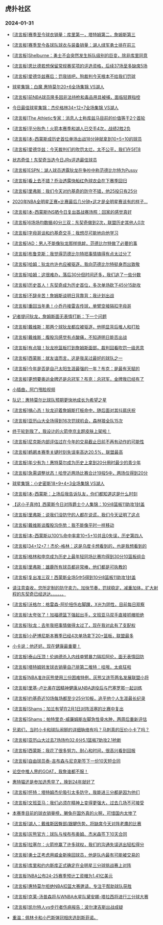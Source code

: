 ## 虎扑社区 
### 2024-01-31

+ [[流言板]赛季至今球衣销量：库里第一，塔特姆第二，詹姆斯第三](https://bbs.hupu.com/624538974.html)

+ [[流言板]赛季至今各球队球衣与装备销量：湖人绿军勇士排在前三](https://bbs.hupu.com/624539208.html)

+ [[流言板]Shelburne：勇士不会突然发生拆队级别的巨变，除非库里同意](https://bbs.hupu.com/624539230.html)

+ [[流言板]恩比德若想保留常规赛奖项的评选资格，后续37场至多缺席5场](https://bbs.hupu.com/624538682.html)

+ [[流言板]爱德华兹赛后：罚我钱吧，狗裁判今天根本不给我们罚球](https://bbs.hupu.com/624529849.html)

+ [球星集锦：白魔 惠特莫尔20+6全场集锦 VS湖人](https://bbs.hupu.com/624530228.html)

+ [[流言板]前NBA球员隆多因非法持枪和毒品用具被捕，面临轻罪指控](https://bbs.hupu.com/624532182.html)

+ [今日最佳球星集锦：杰伦格林34+12+7全场集锦 VS湖人](https://bbs.hupu.com/624530418.html)

+ [[流言板]The Athletic专家：消息人士称库兹马目前的价值等于2个首轮](https://bbs.hupu.com/624538985.html)

+ [[流言板]平分秋色！火箭本赛季和湖人已交手4次，战绩2胜2负](https://bbs.hupu.com/624536002.html)

+ [[流言板]本-西蒙斯成历史首位单场出战18分钟就拿到10+5+10的球员](https://bbs.hupu.com/624539395.html)

+ [[流言板]爱德华兹：今天裁判们的吹罚太烂，太不公平，我们在5打8](https://bbs.hupu.com/624533288.html)

+ [状态奇佳！东契奇当选今日JRs评选最佳球员](https://bbs.hupu.com/624535560.html)

+ [[流言板]ESPN：湖人球员透露狄龙在争吵中称范德比尔特为Pussy](https://bbs.hupu.com/624532876.html)

+ [[流言板]看上去不错？乔治透露快船红色球衣会在下赛季回归](https://bbs.hupu.com/624532648.html)

+ [[流言板]里弗斯：我们今天对约基奇的防守不错，他25投只有25分](https://bbs.hupu.com/624535775.html)

+ [2020年NBA全明星正赛•比赛最后几分钟•这才是全明星赛该有的样子…](https://bbs.hupu.com/624533748.html)

+ [[流言板]本-西蒙斯INS晒今日复出首战赛场照：回家的感觉真好](https://bbs.hupu.com/624539399.html)

+ [[流言板]6场场均数据40分三双：东契奇做到2次，联盟历史其他人0次](https://bbs.hupu.com/624539493.html)

+ [[流言板]字母哥谈和约基奇交手：我想尽可能地向他学习](https://bbs.hupu.com/624535452.html)

+ [[流言板]AD：男人不能像狄龙那样挑衅，范德比尔特做了必要的事](https://bbs.hupu.com/624533319.html)

+ [[流言板]布鲁克斯：我觉得范德比尔特把事情搞得有点太过分了](https://bbs.hupu.com/624533044.html)

+ [[流言板]哈姆：狄龙也许也应被驱逐，我向范德比尔特挺身而出致敬](https://bbs.hupu.com/624534756.html)

+ [[流言板]哈姆：这很难办，落后30分但时间还多，我们追了一些分数](https://bbs.hupu.com/624535297.html)

+ [[流言板]历史首人！东契奇成为历史首位，多次单场砍下45分15助攻](https://bbs.hupu.com/624531434.html)

+ [[流言板]不辞辛苦！詹姆斯谈明日背靠背：我计划出战](https://bbs.hupu.com/624531314.html)

+ [[流言板]重回当年勇！小乔丹接雷吉传球，单臂空接隔扣字母哥](https://bbs.hupu.com/624530307.html)

+ [记者提问狄龙，詹姆斯面无表情打断：下一个问题](https://bbs.hupu.com/624531012.html)

+ [[流言板]戴维斯：那两个球狄龙都应被驱逐，他明显背后推人和打脸](https://bbs.hupu.com/624534000.html)

+ [[流言板]戴维斯：腹股沟感觉有点酸痛，不知道明日能否出战](https://bbs.hupu.com/624534024.html)

+ [[流言板]有点狠！狄龙抢篮板打到詹姆斯面部，裁判回看吹罚一级恶意](https://bbs.hupu.com/624528624.html)

+ [[流言板]西蒙斯：就友谊而言，这是我呆过最好的球队之一](https://bbs.hupu.com/624531407.html)

+ [[流言板]今年是否是自己太阳生涯最强的一年？布克：是最有天赋的](https://bbs.hupu.com/624539339.html)

+ [[流言板]更想要奥运金牌还是总冠军？布克：总冠军，金牌我已经有了](https://bbs.hupu.com/624539237.html)

+ [小插曲，阿门甩脸视频](https://bbs.hupu.com/624530164.html)

+ [队记：惠特莫尔比球队预期更快地成长为希望之星](https://bbs.hupu.com/624537609.html)

+ [[流言板]搞心态！狄龙迎着詹姆斯打板命中，随后面对其抖肩庆祝](https://bbs.hupu.com/624528173.html)

+ [[流言板]亚历山大全场得到16次罚球机会，森林狼全队15次](https://bbs.hupu.com/624529683.html)

+ [终于轮到我了，我设计的火箭申京主题皮肤上架啦！](https://bbs.hupu.com/624535258.html)

+ [[流言板]尼克斯内部评估过在今年的交易截止日前不再有动作的可能性](https://bbs.hupu.com/624538816.html)

+ [[流言板]鹈鹕本赛季关键时刻失误率高达20.5%，联盟最高](https://bbs.hupu.com/624539135.html)

+ [[流言板]年少有为！惠特莫尔成为历史上拿到20分用时最少的青少年](https://bbs.hupu.com/624530271.html)

+ [[流言板]急需调整状态！哈登近两场比赛合计19投5中，两场仅得到20分](https://bbs.hupu.com/624529873.html)

+ [球星集锦：小史密斯18+9+4+3全场集锦 VS湖人](https://bbs.hupu.com/624530313.html)

+ [[流言板]本-西蒙斯：上场后我告诉队友，你们都知道这是什么时刻](https://bbs.hupu.com/624529607.html)

+ [【这小子真帅】西蒙斯今日对阵爵士个人集锦：10分8篮板11助攻1封盖](https://bbs.hupu.com/624528796.html)

+ [[流言板]里弗斯：说我们没防守的人都在说谎，我们今天证明了这点](https://bbs.hupu.com/624532019.html)

+ [[流言板]戴维斯谈腹股沟伤势：我不能像平时一样移动](https://bbs.hupu.com/624530685.html)

+ [[流言板]本-西蒙斯以100%命中率拿10+5+10并且0失误，历史第四人](https://bbs.hupu.com/624528328.html)

+ [[流言板]34+12+7！杰伦-格林：这是乌度卡想看到的，也是我想看到的](https://bbs.hupu.com/624535938.html)

+ [[流言板]格林和申京成为历史上最年轻同场比赛均得到30分10篮板组合](https://bbs.hupu.com/624530370.html)

+ [[流言板]里弗斯：雄鹿所有球员都非常棒，他们都是可执教的](https://bbs.hupu.com/624535675.html)

+ [[流言板]复出准三双！西蒙斯全场5中5得到10分8篮板11助攻1封盖](https://bbs.hupu.com/624527928.html)

+ [请注意查收，您所定制的防守卖力，加快节奏，罚球稳定，减重加体，扩大射程的东契奇已经送达。。。。。。](https://bbs.hupu.com/624539069.html)

+ [[流言板]沃格尔：格雷森-阿伦扭伤右脚踝，X光为阴性，目前每日观察](https://bbs.hupu.com/624539319.html)

+ [[流言板]太夸张了！加福德篮下强起出手，文班亚马双手直接抓帽拒绝](https://bbs.hupu.com/624525269.html)

+ [[流言板]狄龙：去年我把事情做得太过了，现在我对此有了支配权](https://bbs.hupu.com/624533111.html)

+ [[流言板]小萨博尼斯本赛季已经4次单场拿下20+篮板，联盟最多](https://bbs.hupu.com/624539075.html)

+ [小卡说：他还好。现在健康最重要！](https://bbs.hupu.com/624537899.html)

+ [[流言板]泰山压顶！伦纳德杀入内线单臂暴力隔扣阿伦，面无表情回防](https://bbs.hupu.com/624525923.html)

+ [[流言板]塔特姆转发球衣销量自己排第二推特：哇哦，太疯狂啦](https://bbs.hupu.com/624540165.html)

+ [[流言板]NBA准许灰熊使用三份困难特例，灰熊又连签两名发展联盟小将](https://bbs.hupu.com/624540246.html)

+ [[流言板]里基-卢比奥在因精神健康从NBA退役后与巴塞罗那一起训练](https://bbs.hupu.com/624540037.html)

+ [[流言板]约基奇近10场每场都至少25分10板，追平他个人生涯最长纪录](https://bbs.hupu.com/624539548.html)

+ [[流言板]Shams：加兰有望在2月1日对阵活塞的比赛中复出](https://bbs.hupu.com/624540158.html)

+ [[流言板]Shams：帕特里克-威廉姆斯左脚急性骨水肿，两周后重新评估](https://bbs.hupu.com/624540115.html)

+ [兄弟们，当时小卡和球队闹掰的详细脉络有吗？马刺真的压价小卡了吗？](https://bbs.hupu.com/624539434.html)

+ [[流言板]亚历山大过去7场场均32.6分5.1篮板7助攻2.1抢断](https://bbs.hupu.com/624540612.html)

+ [[流言板]西蒙斯：我花了很多努力、耐心和时间，很高兴看到回报](https://bbs.hupu.com/624540551.html)

+ [[流言板]自由球员泰-吉布森与尼克斯签下一份10天短合同](https://bbs.hupu.com/624540482.html)

+ [论空中推人界的GOAT，我詹谁都不服！](https://bbs.hupu.com/624539599.html)

+ [惠特猫还是参加选秀早了，换到24年就好了](https://bbs.hupu.com/624536348.html)

+ [[流言板]怀特：塔特姆杰伦吸引太多防守，我能进三分都是因为他们](https://bbs.hupu.com/624539618.html)

+ [[流言板]文班亚马：我们必须在精神上变得更强大，过去几场不可接受](https://bbs.hupu.com/624540795.html)

+ [本赛季目前的球衣销量榜，獭兔在国外真的火啊，可惜国内太惨了](https://bbs.hupu.com/624539652.html)

+ [[流言板]湖人：戴维斯因臀部/跟腱伤势，将缺席今天对阵老鹰的比赛](https://bbs.hupu.com/624541111.html)

+ [[流言板]灰熊官方：球队与埃布布奥姆、杰米森签下10天合同](https://bbs.hupu.com/624540761.html)

+ [[流言板]拉塞尔：火箭抢赢了许多球权，我们的沟通失误送出轻松得分](https://bbs.hupu.com/624537104.html)

+ [[流言板]勇士正考虑用威金斯换回球员，他是队内最有可能被交易的](https://bbs.hupu.com/624541195.html)

+ [[流言板]库里和约内斯库正式确定在全明星三分球挑战赛上对阵](https://bbs.hupu.com/624541146.html)

+ [[流言板]NBA公布24-25赛季预计工资帽为1.41亿美元](https://bbs.hupu.com/624541251.html)

+ [[流言板]惠特莫尔拒绝NBA扣篮大赛邀请，专注于帮助球队获胜](https://bbs.hupu.com/624541263.html)

+ [[流言板]克莱-汤普森将与WNBA水星队黛安娜-塔拉西将进行三分球大赛](https://bbs.hupu.com/624541209.html)

+ [[流言板]凯尔特人vs步行者伤病报告：波尔津吉斯出战成疑](https://bbs.hupu.com/624541049.html)

+ [重温：佩林卡和小巴斯弹冠相庆选到斯菲诺。](https://bbs.hupu.com/624540522.html)

